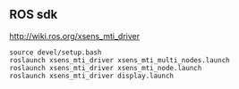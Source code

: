 ## ROS sdk
http://wiki.ros.org/xsens_mti_driver
```
source devel/setup.bash
roslaunch xsens_mti_driver xsens_mti_multi_nodes.launch
roslaunch xsens_mti_driver xsens_mti_node.launch
roslaunch xsens_mti_driver display.launch
```
